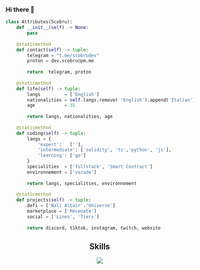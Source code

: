 ### Hi there 👋

```python
class Attributes(Scobru):
	def __init__(self) -> None:
	    pass
	
	@staticmethod
	def contact(self) -> tuple:
	    telegram = "t.me/scobrudev"
	    proton = dev.scobru@pm.me
	    
	    return  telegram, proton
	
	@staticmethod
	def life(self) -> tuple:
		langs         = ['English']
		nationalities = self.langs.remove( 'English').append('Italian')
		age           = 35
		
		return langs, nationalities, age
	
	@staticmethod
	def coding(self) -> tuple:
		langs = {
			'expert':   [''],
			'intermediate': ['solidity', 'ts','python', 'js'],
			'learning': ['go']
		}
		specialities  = ['fullstack', 'Smart Contract']
		environnement = ['vscode']
		
		return langs, specialities, environnement
	
	@staticmethod
	def projects(self) -> tuple:
		defi = ['Nali Altair'.'Universe']
		marketplace = ['Mecenate']
		social = ['Lines', 'Tiers']
   
		return discord, tiktok, instagram, twitch, website

```

<h2 align="center">Skills </h2>

<p align="center">
  <a href="https://skillicons.dev">
    <img src="https://skillicons.dev/icons?i=python,vscode,tailwind,solidity,react,nodejs,ableton,css,github,html,ipfs,js,linux,md,nextjs" />
  </a>
</p>




